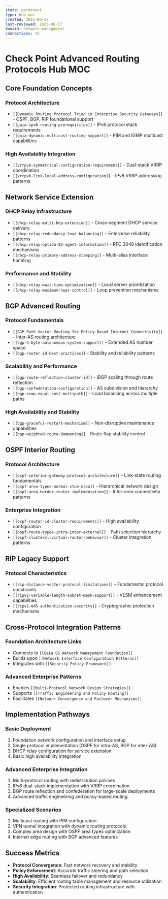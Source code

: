 ```yaml
---
state: permanent
type: hub-moc
created: 2025-06-17
last-reviewed: 2025-06-17
domain: network-management
connections: 15
---
```


# Check Point Advanced Routing Protocols Hub MOC

## Core Foundation Concepts

### Protocol Architecture
- `[[Dynamic Routing Protocol Triad in Enterprise Security Gateways]]` - OSPF, BGP, RIP foundational support
- `[[gaia-ipv6-routing-prerequisites]]` - IPv6 protocol stack requirements
- `[[gaia-dynamic-multicast-routing-support]]` - PIM and IGMP multicast capabilities

### High Availability Integration  
- `[[vrrpv6-symmetrical-configuration-requirement]]` - Dual-stack VRRP coordination
- `[[vrrpv6-link-local-address-configuration]]` - IPv6 VRRP addressing patterns

## Network Service Extension

### DHCP Relay Infrastructure
- `[[dhcp-relay-multi-hop-extension]]` - Cross-segment DHCP service delivery
- `[[dhcp-relay-redundancy-load-balancing]]` - Enterprise reliability patterns
- `[[dhcp-relay-option-82-agent-information]]` - RFC 3046 identification mechanisms
- `[[dhcp-relay-primary-address-stamping]]` - Multi-alias interface handling

### Performance and Stability
- `[[dhcp-relay-wait-time-optimization]]` - Local server prioritization
- `[[dhcp-relay-maximum-hops-control]]` - Loop prevention mechanisms

## BGP Advanced Routing

### Protocol Fundamentals
- `[[BGP Path Vector Routing for Policy-Based Internet Connectivity]]` - Inter-AS routing architecture
- `[[bgp-4-byte-autonomous-system-support]]` - Extended AS number space
- `[[bgp-router-id-best-practices]]` - Stability and reliability patterns

### Scalability and Performance
- `[[bgp-route-reflection-cluster-id]]` - iBGP scaling through route reflection
- `[[bgp-confederation-configuration]]` - AS subdivision and hierarchy
- `[[bgp-ecmp-equal-cost-multipath]]` - Load balancing across multiple paths

### High Availability and Stability
- `[[bgp-graceful-restart-mechanism]]` - Non-disruptive maintenance capabilities
- `[[bgp-weighted-route-dampening]]` - Route flap stability control

## OSPF Interior Routing

### Protocol Architecture
- `[[ospf-interior-gateway-protocol-architecture]]` - Link-state routing fundamentals
- `[[ospf-area-types-normal-stub-nssa]]` - Hierarchical network design
- `[[ospf-area-border-router-implementation]]` - Inter-area connectivity patterns

### Enterprise Integration
- `[[ospf-router-id-cluster-requirements]]` - High availability configuration
- `[[ospf-route-types-intra-inter-external]]` - Path selection hierarchy
- `[[ospf-clusterxl-virtual-router-behavior]]` - Cluster integration patterns

## RIP Legacy Support

### Protocol Characteristics
- `[[rip-distance-vector-protocol-limitations]]` - Fundamental protocol constraints
- `[[ripv2-variable-length-subnet-mask-support]]` - VLSM enhancement capabilities
- `[[ripv2-md5-authentication-security]]` - Cryptographic protection mechanisms

## Cross-Protocol Integration Patterns

### Foundation Architecture Links
- Connects to `[[Gaia OS Network Management Foundation]]`
- Builds upon `[[Network Interface Configuration Patterns]]`
- Integrates with `[[Security Policy Framework]]`

### Advanced Enterprise Patterns
- Enables `[[Multi-Protocol Network Design Strategies]]`
- Supports `[[Traffic Engineering and Policy Routing]]`
- Facilitates `[[Network Convergence and Failover Mechanisms]]`

## Implementation Pathways

### Basic Deployment
1. Foundation network configuration and interface setup
2. Single protocol implementation (OSPF for intra-AS, BGP for inter-AS)
3. DHCP relay configuration for service extension
4. Basic high availability integration

### Advanced Enterprise Integration
1. Multi-protocol routing with redistribution policies
2. IPv6 dual-stack implementation with VRRP coordination
3. BGP route reflection and confederation for large-scale deployments
4. Advanced traffic engineering and policy-based routing

### Specialized Scenarios
1. Multicast routing with PIM configuration
2. VPN tunnel integration with dynamic routing protocols
3. Complex area design with OSPF area types optimization
4. Internet edge routing with BGP advanced features

## Success Metrics

- **Protocol Convergence**: Fast network recovery and stability
- **Policy Enforcement**: Accurate traffic steering and path selection  
- **High Availability**: Seamless failover and redundancy
- **Scalability**: Efficient routing table management and resource utilization
- **Security Integration**: Protected routing infrastructure with authentication